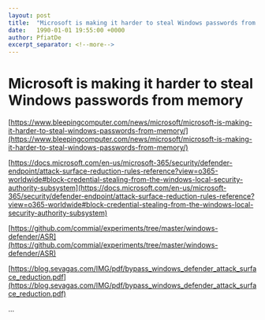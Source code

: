 ```yaml
---
layout: post
title:  "Microsoft is making it harder to steal Windows passwords from memory"
date:   1990-01-01 19:55:00 +0000
author: PfiatDe
excerpt_separator: <!--more-->
---
```


# Microsoft is making it harder to steal Windows passwords from memory

[https://www.bleepingcomputer.com/news/microsoft/microsoft-is-making-it-harder-to-steal-windows-passwords-from-memory/](https://www.bleepingcomputer.com/news/microsoft/microsoft-is-making-it-harder-to-steal-windows-passwords-from-memory/)

[https://docs.microsoft.com/en-us/microsoft-365/security/defender-endpoint/attack-surface-reduction-rules-reference?view=o365-worldwide#block-credential-stealing-from-the-windows-local-security-authority-subsystem](https://docs.microsoft.com/en-us/microsoft-365/security/defender-endpoint/attack-surface-reduction-rules-reference?view=o365-worldwide#block-credential-stealing-from-the-windows-local-security-authority-subsystem)

[https://github.com/commial/experiments/tree/master/windows-defender/ASR](https://github.com/commial/experiments/tree/master/windows-defender/ASR)

[https://blog.sevagas.com/IMG/pdf/bypass_windows_defender_attack_surface_reduction.pdf](https://blog.sevagas.com/IMG/pdf/bypass_windows_defender_attack_surface_reduction.pdf)

...
<!--more-->
